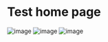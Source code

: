 # Test home page
![image](https://user-images.githubusercontent.com/89911732/166443550-80f7bc57-16c3-4e24-bf6c-740122ebf217.png)
![image](https://user-images.githubusercontent.com/89911732/166443606-f37934ab-33b0-48a3-bc70-7123b647b2e9.png)
![image](https://user-images.githubusercontent.com/89911732/166443678-27810ca0-f630-4f46-ae4d-38aa42569e7a.png)

